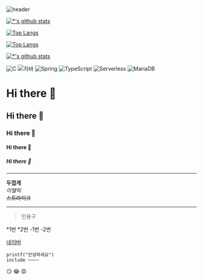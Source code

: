 ![header](https://capsule-render.vercel.app/api?type=rounded&color=00FF00&height=300&section=header&text=깃허브%20특강&fontSize=90)

[![*'s github stats](https://github-readme-stats.vercel.app/api?username=Yegenie1)](https://github.com/Yegenie1)

[![Top Langs](https://github-readme-stats.vercel.app/api/top-langs/?username=Yegenie1)](https://github.com/Yegenie1/github-readme-stats)

[![Top Langs](https://github-readme-stats.vercel.app/api/top-langs/?username=Yegenie1&layout=compact)](https://github.com/Yegenie1/github-readme-stats)

[![*'s github stats](https://github-readme-stats.vercel.app/api?username=Yegenie1&show_icons=true&theme=radical)](https://github.com/Yegenie1)

![C](https://img.shields.io/badge/-C-123456?style=flat-square&logo=C&logoColor=black)
![자바](https://img.shields.io/badge/-자바-007396?style=flat&logo=Java&logoColor=ffffff)
![Spring](https://img.shields.io/badge/-Spring-6DB33F?style=for-the-badge&logo=Spring&logoColor=white)
![TypeScript](https://img.shields.io/badge/-TypeScript-3178C6?style=flat-square&logo=TypeScript&logoColor=white)
![Serverless](https://img.shields.io/badge/-Serverless-FD5750?style=flat-square&logo=Serverless&logoColor=magenta)
![MariaDB](https://img.shields.io/badge/-MariaDB-1F305F?style=flat-square&logo=mariadb&logoColor=white)


# Hi there 👋
## Hi there 👋
### Hi there 👋
#### Hi there 👋
##### Hi there 👋

---

**두껍게** <br>
*이텔릭* <br>
~~스트라이크~~ <br>

---

>인용구

*1번
*2번
-1번
-2번

[네이버](www.naver.com)

```
printf("안녕하세요")
include ~~~~
```

:smirk:
:joy:
:rage:
